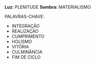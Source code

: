 **Luz:** PLENITUDE
**Sombra:** MATERIALISMO

PALAVRAS-CHAVE:
- INTEGRAÇÃO
- REALIZAÇÃO
- CUMPRIMENTO
- HOLISMO
- VITÓRIA
- CULMINÂNCIA
- FIM DE CICLO
